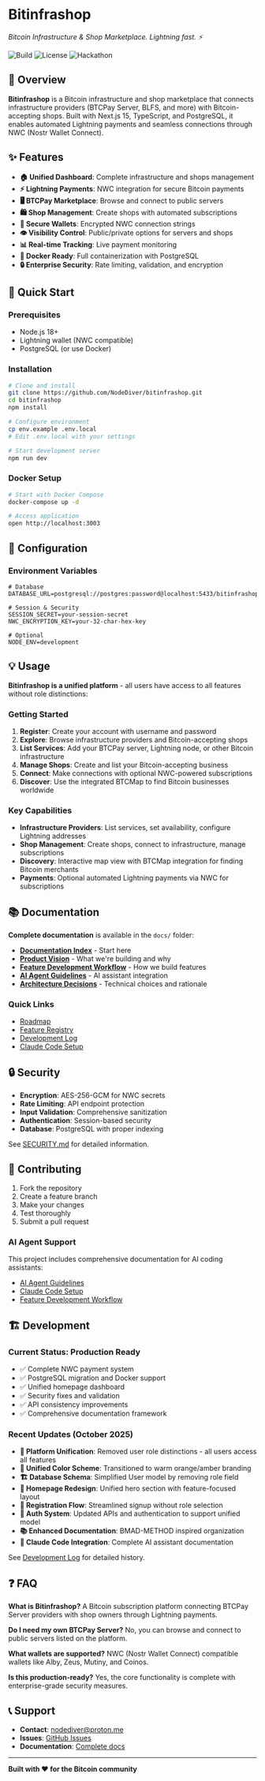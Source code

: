 # Bitinfrashop

_Bitcoin Infrastructure & Shop Marketplace. Lightning fast. ⚡_

![Build](https://img.shields.io/badge/build-passing-brightgreen)
![License](https://img.shields.io/badge/license-MIT-blue)
![Hackathon](https://img.shields.io/badge/hackathon-Geyser%202025-orange)

## 🎯 Overview

**Bitinfrashop** is a Bitcoin infrastructure and shop marketplace that connects infrastructure providers (BTCPay Server, BLFS, and more) with Bitcoin-accepting shops. Built with Next.js 15, TypeScript, and PostgreSQL, it enables automated Lightning payments and seamless connections through NWC (Nostr Wallet Connect).

## ✨ Features

- **🏠 Unified Dashboard**: Complete infrastructure and shops management
- **⚡ Lightning Payments**: NWC integration for secure Bitcoin payments
- **🖥️ BTCPay Marketplace**: Browse and connect to public servers
- **🛍️ Shop Management**: Create shops with automated subscriptions
- **🔐 Secure Wallets**: Encrypted NWC connection strings
- **👁️ Visibility Control**: Public/private options for servers and shops
- **📊 Real-time Tracking**: Live payment monitoring
- **🐳 Docker Ready**: Full containerization with PostgreSQL
- **🔒 Enterprise Security**: Rate limiting, validation, and encryption

## 🚀 Quick Start

### Prerequisites
- Node.js 18+
- Lightning wallet (NWC compatible)
- PostgreSQL (or use Docker)

### Installation

```bash
# Clone and install
git clone https://github.com/NodeDiver/bitinfrashop.git
cd bitinfrashop
npm install

# Configure environment
cp env.example .env.local
# Edit .env.local with your settings

# Start development server
npm run dev
```

### Docker Setup

```bash
# Start with Docker Compose
docker-compose up -d

# Access application
open http://localhost:3003
```

## 🔧 Configuration

### Environment Variables

```env
# Database
DATABASE_URL=postgresql://postgres:password@localhost:5433/bitinfrashop

# Session & Security
SESSION_SECRET=your-session-secret
NWC_ENCRYPTION_KEY=your-32-char-hex-key

# Optional
NODE_ENV=development
```

## 💡 Usage

**Bitinfrashop is a unified platform** - all users have access to all features without role distinctions:

### Getting Started
1. **Register**: Create your account with username and password
2. **Explore**: Browse infrastructure providers and Bitcoin-accepting shops
3. **List Services**: Add your BTCPay server, Lightning node, or other Bitcoin infrastructure
4. **Manage Shops**: Create and list your Bitcoin-accepting business
5. **Connect**: Make connections with optional NWC-powered subscriptions
6. **Discover**: Use the integrated BTCMap to find Bitcoin businesses worldwide

### Key Capabilities
- **Infrastructure Providers**: List services, set availability, configure Lightning addresses
- **Shop Management**: Create shops, connect to infrastructure, manage subscriptions
- **Discovery**: Interactive map view with BTCMap integration for finding Bitcoin merchants
- **Payments**: Optional automated Lightning payments via NWC for subscriptions

## 📚 Documentation

**Complete documentation** is available in the `docs/` folder:

- **[Documentation Index](./docs/README.md)** - Start here
- **[Product Vision](./docs/02-planning/product-vision.md)** - What we're building and why
- **[Feature Development Workflow](./docs/workflows/feature-development.md)** - How we build features
- **[AI Agent Guidelines](./docs/workflows/ai-agent-guidelines.md)** - AI assistant integration
- **[Architecture Decisions](./docs/02-planning/architecture-decisions/)** - Technical choices and rationale

### Quick Links
- [Roadmap](./docs/02-planning/roadmap.md)
- [Feature Registry](./docs/02-planning/feature-registry.md)
- [Development Log](./docs/04-implementation/dev-journal/development-log.md)
- [Claude Code Setup](./docs/tools/claude-code/README.md)

## 🔒 Security

- **Encryption**: AES-256-GCM for NWC secrets
- **Rate Limiting**: API endpoint protection
- **Input Validation**: Comprehensive sanitization
- **Authentication**: Session-based security
- **Database**: PostgreSQL with proper indexing

See [SECURITY.md](SECURITY.md) for detailed information.

## 🤝 Contributing

1. Fork the repository
2. Create a feature branch
3. Make your changes
4. Test thoroughly
5. Submit a pull request

### AI Agent Support
This project includes comprehensive documentation for AI coding assistants:
- [AI Agent Guidelines](./docs/workflows/ai-agent-guidelines.md)
- [Claude Code Setup](./docs/tools/claude-code/README.md)
- [Feature Development Workflow](./docs/workflows/feature-development.md)

## 🏗️ Development

### Current Status: Production Ready
- ✅ Complete NWC payment system
- ✅ PostgreSQL migration and Docker support
- ✅ Unified homepage dashboard
- ✅ Security fixes and validation
- ✅ API consistency improvements
- ✅ Comprehensive documentation framework

### Recent Updates (October 2025)
- **🎨 Platform Unification**: Removed user role distinctions - all users access all features
- **🎨 Unified Color Scheme**: Transitioned to warm orange/amber branding
- **🏗️ Database Schema**: Simplified User model by removing role field
- **🎯 Homepage Redesign**: Unified hero section with feature-focused layout
- **📝 Registration Flow**: Streamlined signup without role selection
- **🔧 Auth System**: Updated APIs and authentication to support unified model
- **📚 Enhanced Documentation**: BMAD-METHOD inspired organization
- **🤖 Claude Code Integration**: Complete AI assistant documentation

See [Development Log](./docs/04-implementation/dev-journal/development-log.md) for detailed history.

## ❓ FAQ

**What is Bitinfrashop?**
A Bitcoin subscription platform connecting BTCPay Server providers with shop owners through Lightning payments.

**Do I need my own BTCPay Server?**
No, you can browse and connect to public servers listed on the platform.

**What wallets are supported?**
NWC (Nostr Wallet Connect) compatible wallets like Alby, Zeus, Mutiny, and Coinos.

**Is this production-ready?**
Yes, the core functionality is complete with enterprise-grade security measures.

## 📞 Support

- **Contact**: nodediver@proton.me
- **Issues**: [GitHub Issues](https://github.com/NodeDiver/bitinfrashop/issues)
- **Documentation**: [Complete docs](./docs/README.md)

---

**Built with ❤️ for the Bitcoin community**
